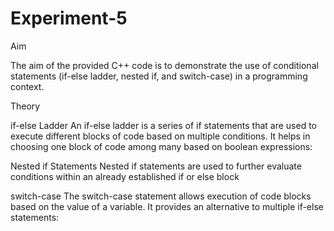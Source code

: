 # Experiment-5

Aim

The aim of the provided C++ code is to demonstrate the use of conditional statements (if-else ladder, nested if, and switch-case) in a programming context.

Theory

if-else Ladder An if-else ladder is a series of if statements that are used to execute different blocks of code based on multiple conditions. It helps in choosing one block of code among many based on boolean expressions:

Nested if Statements Nested if statements are used to further evaluate conditions within an already established if or else block

switch-case The switch-case statement allows execution of code blocks based on the value of a variable. It provides an alternative to multiple if-else statements:
